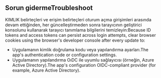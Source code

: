 ## <a name="troubleshoot"></a><span data-ttu-id="b7602-101">Sorun giderme</span><span class="sxs-lookup"><span data-stu-id="b7602-101">Troubleshoot</span></span>

<span data-ttu-id="b7602-102">KIMLIK belirteçleri ve erişim belirteçleri oturum açma girişimleri arasında devam ettiğinden, her güncelleştirmeden sonra tarayıcının geliştirici konsolunu kullanarak tarayıcı tanımlama bilgilerini temizleyin:</span><span class="sxs-lookup"><span data-stu-id="b7602-102">Because ID tokens and access tokens can persist across login attempts, clear browser cookies using the browser's developer console after every update to:</span></span>

* <span data-ttu-id="b7602-103">Uygulamanın kimlik doğrulama kodu veya yapılandırma ayarları.</span><span class="sxs-lookup"><span data-stu-id="b7602-103">The app's authentication code or configuration settings.</span></span>
* <span data-ttu-id="b7602-104">Uygulamanın yapılandırma OıDC ile uyumlu sağlayıcısı (örneğin, Azure Active Directory).</span><span class="sxs-lookup"><span data-stu-id="b7602-104">The app's configuration OIDC-compliant provider (for example, Azure Active Directory).</span></span>
